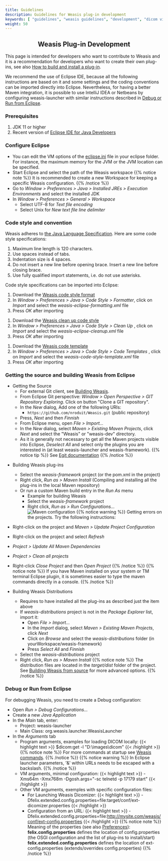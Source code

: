 ```yaml
---
title: Guidelines
description: Guidelines for Weasis plug-in development
keywords: [ "guidelines", "weasis guidelines", "development", "dicom viewer", "free dicom viewer", "open source dicom viewer", "weasis dicom viewer",  "multi-platform dicom viewer", "dicom", "pacs", "pacs viewer" ]
weight: 50
---
```



## <center>Weasis Plug-in Development</center>

This page is intended for developers who want to contribute to Weasis and it is a recommendation for developers who want to create their own plug-ins, see also [How to build and install a plug-in](../../basics/customize/build-plugins).

We recommend the use of Eclipse IDE, because all the following instructions are based on it and some settings and the coding conventions can be imported directly into Eclipse. Nevertheless, for having a better Maven integration, it is possible to use IntelliJ IDEA or Netbeans by configuring weasis-launcher with similar instructions described in [Debug or Run from Eclipse](#debug-or-run-from-eclipse).

### Prerequisites

1. JDK 11 or higher
2. Recent version of <a target="_blank" href="https://www.eclipse.org/downloads/packages/">Eclipse IDE for Java Developers</a>


### Configure Eclipse

-  You can edit the VM options of the <a target="_blank" href="http://wiki.eclipse.org/Eclipse.ini">eclipse.ini</a> file in your eclipse folder. For instance, the maximum memory for the JVM or the JVM location can be specified.
-  Start Eclipse and select the path of the Weasis workspace
{{% notice note %}}
It is recommended to create a new Workspace for keeping a specific Weasis configuration.
{{% /notice %}}
-  Go to *Window > Preferences > Java > Installed JREs > Execution Environments* and select the installed JDK
- In *Window > Preferences > General > Workspace*
    - Select UTF-8 for *Text file encoding*
    - Select Unix for *New text file line delimiter*

### Code style and convention

Weasis adheres to <a target="_blank" href="https://docs.oracle.com/javase/specs/">the Java Language Specification</a>. Here are some code style specifications:

1. Maximum line length is 120 characters.
2. Use spaces instead of tabs.
3. Indentation size is 4 spaces.
4. Do not insert a new line before opening brace. Insert a new line before closing brace.
5. Use fully qualified import statements, i.e. do not use asterisks.

Code style specifications can be imported into Eclipse:

1. Download the <a target="_blank" href="/attachments/weasis-eclipse-formatting.xml" download>Weasis code style format</a>
1. In *Window > Preferences > Java > Code Style > Formatter*, click on *Import* and select the *weasis-eclipse-formatting.xml* file
1. Press *OK* after importing

<!-- -->
1. Download the <a target="_blank" href="/attachments/weasis-eclipse-cleanup.xml" download>Weasis clean up code style</a>
1. In *Window > Preferences > Java > Code Style > Clean Up* , click on *Import* and select the *weasis-eclipse-cleanup.xml* file
1. Press *OK* after importing

<!-- -->
1. Download the <a target="_blank" href="/attachments/weasis-code-style-template.xml" download>Weasis code template</a>
1. In *Window > Preferences > Java > Code Style > Code Templates* , click on *Import* and select the *weasis-code-style-template.xml* file
1. Press *OK* after importing

### Getting the source and building Weasis from Eclipse

- Getting the Source
    - For external Git client, see [Building Weasis](../building-weasis).
    - From Eclipse Git perspective: *Window > Open Perspective > GIT Repository Exploring*. Click on button "Clone a GIT repository".
    - In the *New* dialog, Add one of the following URIs:
        - `https://github.com/nroduit/Weasis.git` (public repository)
    - Press, *Next* and then *Finnish*
    - From Eclipse menu, open *File > Import...*
    - In the *New* dialog, select *Maven > Existing Maven Projects*, click *Next* and select the "Weasis" or "weasis-dev" directory.
    - As it is generally not necessary to get all the Maven projects visible into Eclipse, *Deselect* *All* and select only the plugins you are interested in (at least weasis-launcher and weasis-framework).
{{% notice tip %}}
See <a target="_blank" href="http://wiki.eclipse.org/EGit/User_Guide">Egit documentation</a>
{{% /notice %}}

<!-- -->
- Building Weasis plug-ins
    - Select the *weasis-framework* project (or the pom.xml in the project)
    - Right click, *Run as > Maven Install* (Compiling and installing all the plug-ins in the local Maven repository)
    - Or run a custom Maven build entry in the *Run As* menu
        - Example for building Weasis
        - Select the *weasis-framework* project
        - Right click, *Run as > Run Configurations...*
![Maven configuration](/images/conf/mvn-run-cfg.png)
{{% notice warning %}}
Getting errors on the projects. Try the following instructions:

- Right-click on the project and *Maven > Update Project Configuration*
- Right-click on the project and select *Refresh*
- *Project > Update All Maven Dependencies*
- *Project > Clean all projects*
- Right-click *Close Project* and then *Open Project*
{{% /notice %}}
{{% notice note %}}
If you have Maven installed on your system or TM terminal Eclipse plugin, it is sometimes easier to type the maven commands directly in a console.
{{% /notice %}}


- Building Weasis Distributions
    - Requires to have installed all the plug-ins as described just the item above
    - If *weasis-distributions* project is not in the *Package Explorer* list, import it:
        - Open *File > Import...*
        - In the *Import* dialog, select *Maven > Existing Maven Projects*, click *Next*
        - Click on *Browse* and select the *weasis-distributions* folder (in yourWorkspace/weasis-framework)
        - Press *Select All* and *Finnish*
    - Select the *weasis-distributions* project
    - Right click, *Run as > Maven Install*
{{% notice note %}}
The distribution files are located in the *target/dist* folder of the project.<br> See [Building Weasis from source](../building-weasis) for more advanced options.
{{% /notice %}}

### Debug or Run from Eclipse

For debugging Weasis, you need to create a Debug configuration:

- Open *Run > Debug Configurations...*
- Create a new *Java Application*
- In the *Main* tab, enter:
    - Project: weasis-launcher
    - Main Class: org.weasis.launcher.WeasisLauncher
- In the *Arguments* tab
    - Program arguments, examples for loading DICOM locally:
{{< highlight text >}}
$dicom:get -l "D:\\images\\dicom"
{{< /highlight >}}
{{% notice note %}}
For more commands at startup see [Weasis commands](../../basics/commands).
{{% /notice %}}
{{% notice warning %}}
In Eclipse launcher parameters, '&' within URLs needs to be escaped with a backslash.
{{% /notice %}}
    - VM arguments, minimal configuration:
{{< highlight text >}}
-Xms64m -Xmx768m -Dgosh.args="-sc telnetd -p 17179 start"
{{< /highlight >}}
    - Other VM arguments, exemples with specific configuration files:
        - For Launching Weasis Dicomizer:
{{< highlight text >}}
-Dfelix.extended.config.properties=file:target/conf/ext-dicomizer.properties
{{< /highlight >}}
        - Configuration from an URL:
{{< highlight text >}}
-Dfelix.extended.config.properties=file:http://mysite.com/weasis/conf/ext-config.properties
{{< /highlight >}}
{{% notice note %}}
Meaning of the properties (see also [Preferences](../../basics/customize/preferences)):<br>
**felix.config.properties** defines the location of config.properties (the OSGI configuration and the list of plug-ins to install/start)<br>
**felix.extended.config.properties** defines the location of ext-config.properties (extends/overrides config.properties)
{{% /notice %}}
